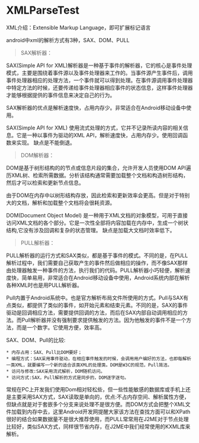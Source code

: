 # XMLParseTest


XML介绍：Extensible Markup Language，即可扩展标记语言

android中xml的解析方式有3种，SAX、DOM、PULL

>SAX解析器：

SAX(Simple API for XML)解析器是一种基于事件的解析器，它的核心是事件处理模式，主要是围绕着事件源以及事件处理器来工作的。当事件源产生事件后，调用事件处理器相应的处理方法，一个事件就可以得到处理。在事件源调用事件处理器中特定方法的时候，还要传递给事件处理器相应事件的状态信息，这样事件处理器才能够根据提供的事件信息来决定自己的行为。

SAX解析器的优点是解析速度快，占用内存少。非常适合在Android移动设备中使用。

SAX(Simple API for XML) 使用流式处理的方式，它并不记录所读内容的相关信息。它是一种以事件为驱动的XML API，解析速度快，占用内存少。使用回调函数来实现。 缺点是不能倒退。

>DOM解析器：

DOM是基于树形结构的的节点或信息片段的集合，允许开发人员使用DOM API遍历XML树、检索所需数据。分析该结构通常需要加载整个文档和构造树形结构，然后才可以检索和更新节点信息。

由于DOM在内存中以树形结构存放，因此检索和更新效率会更高。但是对于特别大的文档，解析和加载整个文档将会很耗资源。

DOM(Document Object Model) 是一种用于XML文档的对象模型，可用于直接访问XML文档的各个部分。它是一次性全部将内容加载在内存中，生成一个树状结构,它没有涉及回调和复杂的状态管理。 缺点是加载大文档时效率低下。

>PULL解析器：

PULL解析器的运行方式和SAX类似，都是基于事件的模式。不同的是，在PULL解析过程中，我们需要自己获取产生的事件然后做相应的操作，而不像SAX那样由处理器触发一种事件的方法，执行我们的代码。PULL解析器小巧轻便，解析速度快，简单易用，非常适合在Android移动设备中使用，Android系统内部在解析各种XML时也是用PULL解析器。

Pull内置于Android系统中。也是官方解析布局文件所使用的方式。Pull与SAX有点类似，都提供了类似的事件，如开始元素和结束元素。不同的是，SAX的事件驱动是回调相应方法，需要提供回调的方法，而后在SAX内部自动调用相应的方法。而Pull解析器并没有强制要求提供触发的方法。因为他触发的事件不是一个方法，而是一个数字。它使用方便，效率高。

SAX、DOM、Pull的比较:

	* 内存占用：SAX、Pull比DOM要好；
	* 编程方式：SAX采用事件驱动，在相应事件触发的时候，会调用用户编好的方法，也即每解析一类XML，就要编写一个新的适合该类XML的处理类。DOM是W3C的规范，Pull简洁。
	* 访问与修改:SAX采用流式解析，DOM随机访问。
	* 访问方式:SAX，Pull解析的方式是同步的，DOM逐字逐句。


常规在PC上开发我们使用Dom相对轻松些，但一些性能敏感的数据库或手机上还是主要采用SAX方式，SAX读取是单向的，优点:不占内存空间、解析属性方便，但缺点就是对于套嵌多个分支来说处理不是很方便。而DOM方式会把整个XML文件加载到内存中去，这里Android开发网提醒大家该方法在查找方面可以和XPath很好的结合如果数据量不是很大推荐使用，而PULL常常用在J2ME对于节点处理比较好，类似SAX方式，同样很节省内存，在J2ME中我们经常使用的KXML库来解析。
